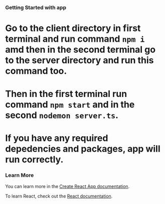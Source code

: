 ### Getting Started with app

# Go to the client directory in first terminal and run command `npm i` amd then in the second terminal go to the server directory and run this command too.

# Then in the first terminal run command `npm start` and in the second `nodemon server.ts`.

# If you have any required depedencies and packages, app will run correctly.

### Learn More

You can learn more in the [Create React App documentation](https://facebook.github.io/create-react-app/docs/getting-started).

To learn React, check out the [React documentation](https://reactjs.org/).
